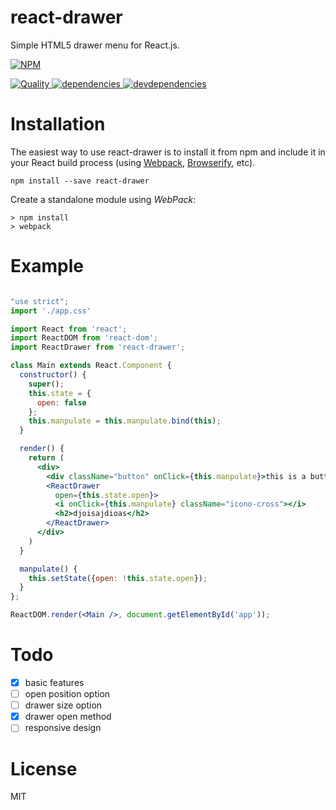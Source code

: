 react-drawer
==============

Simple HTML5 drawer menu for React.js.

[![NPM][npm-icon] ][npm-url]

[![Quality][quality-badge] ][quality-url]
[![dependencies][dependencies-image] ][dependencies-url]
[![devdependencies][devdependencies-image] ][devdependencies-url]

[npm-icon]: https://nodei.co/npm/react-drawer.png?downloads=true
[npm-url]: https://npmjs.org/package/react-drawer

[dependencies-image]: https://david-dm.org/atom2ueki/react-drawer.png
[dependencies-url]: https://david-dm.org/atom2ueki/react-drawer
[devdependencies-image]: https://david-dm.org/atom2ueki/react-drawer/dev-status.png
[devdependencies-url]: https://david-dm.org/atom2ueki/react-drawer#info=devDependencies

[quality-badge]: http://npm.packagequality.com/shield/react-drawer.svg
[quality-url]: http://packagequality.com/#?package=react-drawer

Installation
============

The easiest way to use react-drawer is to install it from npm and include it in your React build process (using [Webpack](http://webpack.github.io/), [Browserify](http://browserify.org/), etc).

```
npm install --save react-drawer
```

Create a standalone module using *WebPack*:
```
> npm install
> webpack
```

Example
=====

```jsx

"use strict";
import './app.css'

import React from 'react';
import ReactDOM from 'react-dom';
import ReactDrawer from 'react-drawer';

class Main extends React.Component {
  constructor() {
    super();
    this.state = {
      open: false
    };
    this.manpulate = this.manpulate.bind(this);
  }

  render() {
    return (
      <div>
        <div className="button" onClick={this.manpulate}>this is a button</div>
        <ReactDrawer
          open={this.state.open}>
          <i onClick={this.manpulate} className="icono-cross"></i>
          <h2>djoisajdioas</h2>
        </ReactDrawer>
      </div>
    )
  }

  manpulate() {
    this.setState({open: !this.state.open});
  }
};

ReactDOM.render(<Main />, document.getElementById('app'));
```

Todo
========
- [x] basic features
- [ ] open position option
- [ ] drawer size option
- [x] drawer open method
- [ ] responsive design

License
=======

MIT
